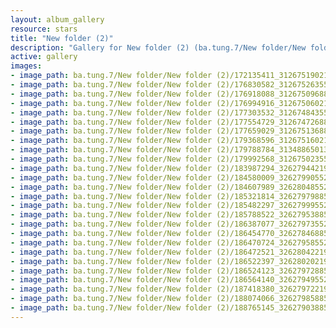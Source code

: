 ```yaml
---
layout: album_gallery
resource: stars
title: "New folder (2)"
description: "Gallery for New folder (2) (ba.tung.7/New folder/New folder (2))"
active: gallery
images:
- image_path: ba.tung.7/New folder/New folder (2)/172135411_312675190219516_946454425265831577_n.jpg
- image_path: ba.tung.7/New folder/New folder (2)/176830582_312675263552842_1645713481635987207_n.jpg
- image_path: ba.tung.7/New folder/New folder (2)/176918088_312675096886192_5186274483661953697_n.jpg
- image_path: ba.tung.7/New folder/New folder (2)/176994916_312675060219529_2043057269367450375_n.jpg
- image_path: ba.tung.7/New folder/New folder (2)/177303532_312674843552884_6053150066406765521_n.jpg
- image_path: ba.tung.7/New folder/New folder (2)/177554729_312674726886229_2734709496288493823_n.jpg
- image_path: ba.tung.7/New folder/New folder (2)/177659029_312675136886188_7531699579269769654_n.jpg
- image_path: ba.tung.7/New folder/New folder (2)/179368596_312675160219519_7740489424622121005_n.jpg
- image_path: ba.tung.7/New folder/New folder (2)/179788784_313488650138170_5201489352688042427_n.jpg
- image_path: ba.tung.7/New folder/New folder (2)/179992568_312675023552866_2241624213572755876_n.jpg
- image_path: ba.tung.7/New folder/New folder (2)/183987294_326279442192424_6566446168447825628_n.jpg
- image_path: ba.tung.7/New folder/New folder (2)/184580009_326279905525711_1500406944221268448_n.jpg
- image_path: ba.tung.7/New folder/New folder (2)/184607989_326280485525653_4113055765451697407_n.jpg
- image_path: ba.tung.7/New folder/New folder (2)/185321814_326279798859055_9072797280528176389_n.jpg
- image_path: ba.tung.7/New folder/New folder (2)/185482297_326279995525702_4958010807877971979_n.jpg
- image_path: ba.tung.7/New folder/New folder (2)/185788522_326279538859081_2535156660541239252_n.jpg
- image_path: ba.tung.7/New folder/New folder (2)/186387077_326279735525728_6341419025080320482_n.jpg
- image_path: ba.tung.7/New folder/New folder (2)/186454770_326278468859188_899445681710007256_n.jpg
- image_path: ba.tung.7/New folder/New folder (2)/186470724_326279585525743_351740968359183762_n.jpg
- image_path: ba.tung.7/New folder/New folder (2)/186472521_326280422192326_9219542737323579027_n.jpg
- image_path: ba.tung.7/New folder/New folder (2)/186522397_326280202192348_9160481484048438075_n.jpg
- image_path: ba.tung.7/New folder/New folder (2)/186524123_326279728859062_3856835273018874240_n.jpg
- image_path: ba.tung.7/New folder/New folder (2)/186564140_326279495525752_4264366345918798719_n.jpg
- image_path: ba.tung.7/New folder/New folder (2)/187418380_326279722192396_6932631598248924666_n.jpg
- image_path: ba.tung.7/New folder/New folder (2)/188074066_326279858859049_2374346435492999994_n.jpg
- image_path: ba.tung.7/New folder/New folder (2)/188765145_326279038859131_3900325954644062246_n.jpg
---
```

